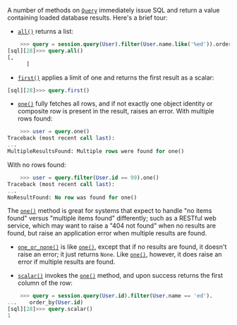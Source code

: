 A number of methods on [`Query`](http://docs.sqlalchemy.org/query.html#sqlalchemy.orm.query.Query "sqlalchemy.orm.query.Query") immediately issue SQL and return a value containing loaded database results. Here's a brief tour:

* [`all()`](http://docs.sqlalchemy.org/query.html#sqlalchemy.orm.query.Query.all "sqlalchemy.orm.query.Query.all") returns a list:

```sql
    >>> query = session.query(User).filter(User.name.like('%ed')).order_by(User.id)
[sql][28]>>> query.all()
[,
      ]
```

* [`first()`](http://docs.sqlalchemy.org/query.html#sqlalchemy.orm.query.Query.first "sqlalchemy.orm.query.Query.first") applies a limit of one and returns the first result as a scalar:

```sql
[sql][28]>>> query.first()
```    

* [`one()`](http://docs.sqlalchemy.org/query.html#sqlalchemy.orm.query.Query.one "sqlalchemy.orm.query.Query.one") fully fetches all rows, and if not exactly one object identity or composite row is present in the result, raises an error. With multiple rows found:

```sql
    >>> user = query.one()
Traceback (most recent call last):
...
MultipleResultsFound: Multiple rows were found for one()
```

With no rows found:

```sql    
    >>> user = query.filter(User.id == 99).one()
Traceback (most recent call last):
...
NoResultFound: No row was found for one()
```

The [`one()`](http://docs.sqlalchemy.org/query.html#sqlalchemy.orm.query.Query.one "sqlalchemy.orm.query.Query.one") method is great for systems that expect to handle "no items found" versus "multiple items found" differently; such as a RESTful web service, which may want to raise a "404 not found" when no results are found, but raise an application error when multiple results are found.

* [`one_or_none()`](http://docs.sqlalchemy.org/query.html#sqlalchemy.orm.query.Query.one_or_none "sqlalchemy.orm.query.Query.one_or_none") is like [`one()`](http://docs.sqlalchemy.org/query.html#sqlalchemy.orm.query.Query.one "sqlalchemy.orm.query.Query.one"), except that if no results are found, it doesn't raise an error; it just returns `None`. Like [`one()`](http://docs.sqlalchemy.org/query.html#sqlalchemy.orm.query.Query.one "sqlalchemy.orm.query.Query.one"), however, it does raise an error if multiple results are found.

* [`scalar()`](http://docs.sqlalchemy.org/query.html#sqlalchemy.orm.query.Query.scalar "sqlalchemy.orm.query.Query.scalar") invokes the [`one()`](http://docs.sqlalchemy.org/query.html#sqlalchemy.orm.query.Query.one "sqlalchemy.orm.query.Query.one") method, and upon success returns the first column of the row:

```sql
    >>> query = session.query(User.id).filter(User.name == 'ed').
...    order_by(User.id)
[sql][28]>>> query.scalar()
1
```
